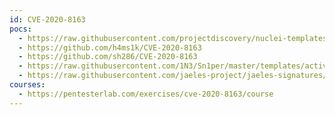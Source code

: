 ```yaml
---
id: CVE-2020-8163
pocs:
  - https://raw.githubusercontent.com/projectdiscovery/nuclei-templates/master/cves/CVE-2020-8163.yaml
  - https://github.com/h4ms1k/CVE-2020-8163
  - https://github.com/sh286/CVE-2020-8163
  - https://raw.githubusercontent.com/1N3/Sn1per/master/templates/active/CVE-2020-8163_-_Rails_5.0.1_Remote_Code_Execution.sh
  - https://raw.githubusercontent.com/jaeles-project/jaeles-signatures/master/cves/rails-rce-cve-2020-8163.yaml
courses:
  - https://pentesterlab.com/exercises/cve-2020-8163/course
---
```

